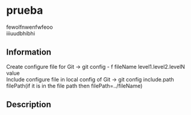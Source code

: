 # prueba
fewolfnwenfwfeoo  
iiiuudbhibhi

## Information

Create configure file for Git -> git config - f fileName level1.level2.levelN value  
Include configure file in local config of Git -> git config include.path filePath(if it is in the file path then filePath=../fileName)

## Description
